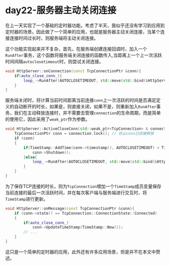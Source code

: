 # day22-服务器主动关闭连接

在上一天实现了一个基础的定时器功能。考虑了半天，我似乎还没有学习到应用到定时器的场景。因此做了一个简单的应用，也就是服务器主动关闭连接，当某个连接连接时间过长时，则服务端将主动关闭连接。

这个功能实现起来并不复杂，首先，在服务端创建连接回调时，加入一个`RunAfter`事务，这个函数将服务端关闭连接的函数传入,当距离上一个上一次活跃时间间隔`autoclosetimeout`时，则尝试关闭连接。

```c++
void HttpServer::onConnection(const TcpConnectionPtr &conn){
    if(auto_close_conn_){
        loop_->RunAfter(AUTOCLOSETIMEOUT, std::move(std::bind(&HttpServer::ActiveCloseConn, this, std::weak_ptr<TcpConnection>(conn))));
    }
}
```

服务端关闭时，将计算当前时间距离当前连接`conn`上一次活跃的时间是否满足定义的自动断开的时长，如果是，则直接关闭，如果不是，则重新加入`RunAfter`事务，我们在主动释放连接时，并不需要去管理`connection`的生命周期，而是简单的使用它，因此采用了`weak_ptr`作为参数。
```c++
void HttpServer::ActiveCloseConn(std::weak_ptr<TcpConnection> & connection){
    TcpConnectionPtr conn = connection.lock(); // 防止conn已经被释放
    if (conn)
    {
        if(TimeStamp::AddTime(conn->timestamp(), AUTOCLOSETIMEOUT) < TimeStamp::Now()){
            conn->Shutdown();
        }else{
            loop_->RunAfter(AUTOCLOSETIMEOUT, std::move(std::bind(&HttpServer::ActiveCloseConn, this, connection)));
        }
    }
}
```
为了保存TCP连接的时长，则为`TcpConnection`增加一个`TimeStamp`成员变量保存当前连接的最后一次活跃时间，并在每次客户端与服务端进行交互时，将`TimeStamp`进行更新。
```c++
void HttpServer::onMessage(const TcpConnectionPtr &conn){
    if (conn->state() == TcpConnection::ConnectionState::Connected)
    {
        if(auto_close_conn_)
            conn->UpdateTimeStamp(TimeStamp::Now());
        // ...
    }
}
```

这只是一个简单的定时器的应用，此外还有许多应用场景，但是并不在本文中赘述。